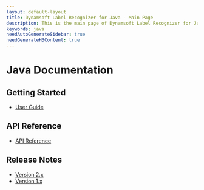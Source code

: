 ```yaml
---
layout: default-layout
title: Dynamsoft Label Recognizer for Java - Main Page
description: This is the main page of Dynamsoft Label Recognizer for Java Language.
keywords: java
needAutoGenerateSidebar: true
needGenerateH3Content: true
---
```


# Java Documentation

## Getting Started

- [User Guide](user-guide.md)

## API Reference

- [API Reference](api-reference/index.md)

## Release Notes

- [Version 2.x](release-notes/java-2.md)
- [Version 1.x](release-notes/java-1.md)
